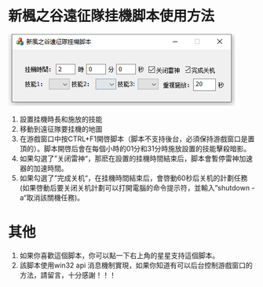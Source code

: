 # 新楓之谷遠征隊挂機脚本使用方法
![avatar](img.png)  
1. 設置挂機時長和施放的技能
2. 移動到遠征隊要挂機的地圖
3. 在游戲窗口中按CTRL+F1開啓脚本（脚本不支持後台，必須保持游戲窗口是置頂的）。脚本開啓后會在每個小時的01分和31分時施放設置的技能擊殺暗影。
4. 如果勾選了”关闭雷神“，那麽在設置的挂機時間結束后，脚本會暫停雷神加速器的加速時間。
5. 如果勾選了”完成关机“，在挂機時間結束后，會啓動60秒后关机的計劃任務(如果啓動后要关闭关机計劃可以打開電腦的命令提示符，並輸入”shutdown -a“取消該關機任務)。
# 其他
1. 如果你喜歡這個脚本，你可以點一下右上角的星星支持這個脚本。
2. 該脚本使用win32 api 消息機制實現，如果你知道有可以后台控制游戲窗口的方法，請留言，十分感謝！！！